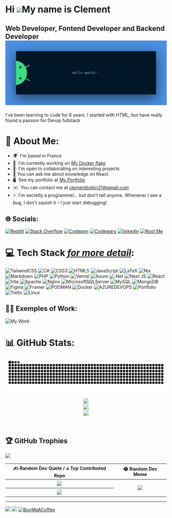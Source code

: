 # Hi ![](https://user-images.githubusercontent.com/18350557/176309783-0785949b-9127-417c-8b55-ab5a4333674e.gif)My name is Clement

Web Developer, Fontend Developer and Backend Developer
<img src="https://github.com/ClementBobin/ClementBobin/blob/main/banner.png" alt="Hello world">
------------------------------------------------------
I've been learning to code for 6 years. I started with HTML, but have really found a passion for Devop fullstack

# 💫 About Me:
*   🌍  I'm based in France
*   🚀  I'm currently working on [My Docker flake](https://github.com/ClementBobin/dockerFlake)
*   🤝  I'm open to collaborating on interesting projects
*   💬 You can ask me about knowledge on React
*   🖥️  See my portfolio at [My Portfolio](https://portfolio-clement.vercel.app)
*   ✉️  You can contact me at [clementbobin21@gmail.com](mailto:clementbobin21@gmail.com)
*   ⚡  I'm secretly a programmer... but don't tell anyone. Whenever I see a bug, I don't squish it – I just start debugging!


## 🌐 Socials:
[![Reddit](https://img.shields.io/badge/Reddit-%23FF4500.svg?logo=Reddit&logoColor=white)](https://reddit.com/user/KernelKoder) [![Stack Overflow](https://img.shields.io/badge/-Stackoverflow-FE7A16?logo=stack-overflow&logoColor=white)](https://stackoverflow.com/users/RelateMirage) [![Codepen](https://img.shields.io/badge/Codepen-000000?style=flat&logo=codepen&logoColor=white)](https://codepen.io/RelateMirage) [![Codewars](https://img.shields.io/badge/CodeWars-ClementBobin-pink?style=flat&logo=codewars&logoColor=white)](https://www.codewars.com/users/ClementBobin) [![linkedin](https://img.shields.io/badge/LinkedIn-Connect?style=flat-square&logo=linkedin)](www.linkedin.com/in/clément-bobin-958559293) [![Root Me](https://img.shields.io/badge/Root%20Me-blue?stylestyle=flat)]()

# 💻 Tech Stack *[for more detail](https://github.com/ClementBobin/ClementBobin/blob/main/Tech.md)*:

![TailwindCSS](https://img.shields.io/badge/tailwindcss-%2338B2AC.svg?style=flat&logo=tailwind-css&logoColor=white) ![C#](https://img.shields.io/badge/c%23-%23239120.svg?style=flat&logo=csharp&logoColor=white) ![CSS3](https://img.shields.io/badge/css3-%231572B6.svg?style=flat&logo=css3&logoColor=white) ![HTML5](https://img.shields.io/badge/html5-%23E34F26.svg?style=flat&logo=html5&logoColor=white) ![JavaScript](https://img.shields.io/badge/javascript-%23323330.svg?style=flat&logo=javascript&logoColor=%23F7DF1E) ![LaTeX](https://img.shields.io/badge/latex-%23008080.svg?style=flat&logo=latex&logoColor=white) ![Nix](https://img.shields.io/badge/NIX-5277C3.svg?style=flat&logo=NixOS&logoColor=white) ![Markdown](https://img.shields.io/badge/markdown-%23000000.svg?style=flat&logo=markdown&logoColor=white) ![PHP](https://img.shields.io/badge/php-%23777BB4.svg?style=flat&logo=php&logoColor=white) ![Python](https://img.shields.io/badge/python-3670A0?style=flat&logo=python&logoColor=ffdd54) ![Vercel](https://img.shields.io/badge/vercel-%23000000.svg?style=flat&logo=vercel&logoColor=white) ![Azure](https://img.shields.io/badge/azure-%230072C6.svg?style=flat&logo=microsoftazure&logoColor=white) ![.Net](https://img.shields.io/badge/.NET-5C2D91?style=flat&logo=.net&logoColor=white) ![Next JS](https://img.shields.io/badge/Next-black?style=flat&logo=next.js&logoColor=white) ![React](https://img.shields.io/badge/react-%2320232a.svg?style=flat&logo=react&logoColor=%2361DAFB) ![Vite](https://img.shields.io/badge/vite-%23646CFF.svg?style=flat&logo=vite&logoColor=white) ![Apache](https://img.shields.io/badge/apache-%23D42029.svg?style=flat&logo=apache&logoColor=white) ![Nginx](https://img.shields.io/badge/nginx-%23009639.svg?style=flat&logo=nginx&logoColor=white) ![MicrosoftSQLServer](https://img.shields.io/badge/Microsoft%20SQL%20Server-CC2927?style=flat&logo=microsoft%20sql%20server&logoColor=white) ![MySQL](https://img.shields.io/badge/mysql-%2300000f.svg?style=flat&logo=mysql&logoColor=white) ![MongoDB](https://img.shields.io/badge/MongoDB-%234ea94b.svg?style=flat&logo=mongodb&logoColor=white) ![Figma](https://img.shields.io/badge/figma-%23F24E1E.svg?style=flat&logo=figma&logoColor=white) ![Framer](https://img.shields.io/badge/Framer-black?style=flat&logo=framer&logoColor=blue) ![PODMAN](https://img.shields.io/badge/podman-892CA0.svg?style=flat&logo=podman&logoColor=white) ![Docker](https://img.shields.io/badge/docker-%230db7ed.svg?style=flat&logo=docker&logoColor=white) ![AZUREDEVOPS](https://img.shields.io/badge/azuredevops-0078D7.svg?style=flat&logo=azuredevops&logoColor=white&color=%230078D7) ![Portfolio](https://img.shields.io/badge/Portfolio-%23000000.svg?style=flat&logo=firefox&logoColor=#FF7139) ![Trello](https://img.shields.io/badge/Trello-%23026AA7.svg?style=flat&logo=Trello&logoColor=white) ![Linux](https://img.shields.io/badge/linux-%23F24E1E.svg?style=flat&logo=linux&logoColor=white)

## 👨‍💻 Exemples of Work:
<img alt="My Work" src="work.gif" width="400" height="200" />

# 📊 GitHub Stats:
<img alt="snake eating my contributions" src="https://raw.githubusercontent.com/ClementBobin/ClementBobin/output/github-contribution-grid-snake.svg" />


<p align="center">
<img src="https://github-readme-stats.vercel.app/api?username=ClementBobin&theme=react&hide_border=false&include_all_commits=true&count_private=true"><br />
<img src="https://github-readme-streak-stats.herokuapp.com/?user=ClementBobin&theme=react&hide_border=false"><br />
<img src="https://github-readme-stats.vercel.app/api/top-langs/?username=ClementBobin&theme=react&hide_border=false&include_all_commits=true&count_private=true&layout=compact"><br />
</p><br />   

## 🏆 GitHub Trophies
![](https://github-profile-trophy.vercel.app/?username=ClementBobin&theme=juicyfresh&no-frame=false&no-bg=false&margin-w=4)

<table>
  <tr>
    <th>✍️ Random Dev Quote / 🔝 Top Contributed Repo</th>
    <th>😂 Random Dev Meme</th>
  </tr>
  <tr>
   <th>
    <img src="https://quotes-github-readme.vercel.app/api?type=vetical&theme=tokyonight">
   </th>  
   <th rowspan="2">
      <img src='https://randommeme-five.vercel.app/' style="height: 400px;">
    </th>
    </tr>
    <tr>
     <th>
       <img src="https://github-contributor-stats.vercel.app/api?username=ClementBobin&limit=5&theme=dark&combine_all_yearly_contributions=true">
     </th>
    </tr>
</table>


---
[![](https://visitcount.itsvg.in/api?id=ClementBobin&icon=5&color=8)](https://visitcount.itsvg.in)
<a href="https://www.github.com/ClementBobin" target="_blank" rel="noreferrer"><img src="https://img.shields.io/github/followers/ClementBobin?logo=github&style=for-the-badge&color=0891b2&labelColor=1c1917" /></a> [![BuyMeACoffee](https://img.shields.io/badge/Buy%20Me%20a%20Coffee-ffdd00?style=for-the-badge&logo=buy-me-a-coffee&logoColor=black)](https://buymeacoffee.com/ClementBobin)
 
